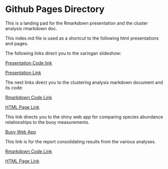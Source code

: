 # Github Pages Directory

This is a landing pad for the Rmarkdown presentation and the cluster analysis rmarkdown doc.

This index.md file is used as a shortcut to the following html presentations and pages.


The following links direct you to the xaringan slideshow:

[Presentation Code link](/R/presentations/cpr_paper_story.html)

[Presentation Link](https://gulfofmaine.github.io/continuous_plankton_recorder/R/presentations/cpr_paper_story.html#1)



The next links direct you to the clustering analysis markdown document and its code:

[Rmarkdown Code Link](/R/05_cpr_clustering.Rmd)

[HTML Page Link](https://gulfofmaine.github.io/continuous_plankton_recorder/R/05_cpr_clustering.html)


This link directs you to the shiny web app for comparing species abundance relationships to the buoy measurements.

[Buoy Web App](https://adamkemberling.shinyapps.io/cpr_buoy_DE/)


This link is for the report consolidating results from the various analyses.

[Rmarkdown Code Link](/R/12_paper_layout.Rmd)

[HTML Page Link](https://gulfofmaine.github.io/continuous_plankton_recorder/R/12_paper_layout.html)

